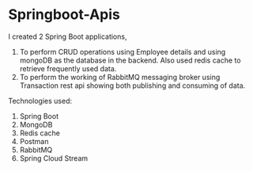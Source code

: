 # Springboot-Apis

I created 2 Spring Boot applications,
1. To perform CRUD operations using Employee details and using mongoDB as the database in the backend. Also used redis cache to retrieve frequently used data.
2. To perform the working of RabbitMQ messaging broker using Transaction rest api showing both publishing and consuming of data. 

Technologies used:
1. Spring Boot
2. MongoDB
3. Redis cache
4. Postman
5. RabbitMQ
6. Spring Cloud Stream
